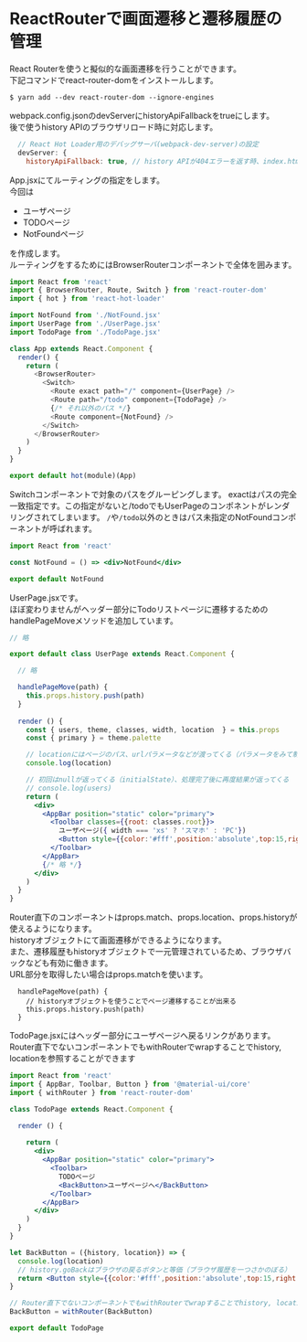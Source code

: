 # ReactRouterで画面遷移と遷移履歴の管理

React Routerを使うと擬似的な画面遷移を行うことができます。  
下記コマンドでreact-router-domをインストールします。  

```
$ yarn add --dev react-router-dom --ignore-engines
```

webpack.config.jsonのdevServerにhistoryApiFallbackをtrueにします。  
後で使うhistory APIのブラウザリロード時に対応します。

```webpack.config.js
  // React Hot Loader用のデバッグサーバ(webpack-dev-server)の設定
  devServer: {
    historyApiFallback: true, // history APIが404エラーを返す時、index.htmlに遷移(ブラウザリロード時など) 
```

App.jsxにてルーティングの指定をします。  
今回は  

* ユーザページ
* TODOページ
* NotFoundページ

を作成します。  
ルーティングをするためにはBrowserRouterコンポーネントで全体を囲みます。  

```App.js
import React from 'react'
import { BrowserRouter, Route, Switch } from 'react-router-dom'
import { hot } from 'react-hot-loader'

import NotFound from './NotFound.jsx'
import UserPage from './UserPage.jsx'
import TodoPage from './TodoPage.jsx'

class App extends React.Component {
  render() {
    return (
      <BrowserRouter>
        <Switch>
          <Route exact path="/" component={UserPage} />
          <Route path="/todo" component={TodoPage} /> 
          {/* それ以外のパス */}
          <Route component={NotFound} />　
        </Switch>
      </BrowserRouter>
    )
  }
}

export default hot(module)(App)
```

Switchコンポーネントで対象のパスをグルーピングします。
exactはパスの完全一致指定です。この指定がないと/todoでもUserPageのコンポネントがレンダリングされてしまいます。
`/`や`/todo`以外のときはパス未指定のNotFoundコンポーネントが呼ばれます。

```NotFound.jsx
import React from 'react'

const NotFound = () => <div>NotFound</div>

export default NotFound
```

UserPage.jsxです。  
ほぼ変わりませんがヘッダー部分にTodoリストページに遷移するためのhandlePageMoveメソッドを追加しています。  

```UserPage.jsx
// 略

export default class UserPage extends React.Component {

  // 略

  handlePageMove(path) {
    this.props.history.push(path)
  }
  
  render () {
    const { users, theme, classes, width, location  } = this.props
    const { primary } = theme.palette

    // locationにはページのパス、urlパラメータなどが渡ってくる（パラメータをみて制御したい場合などに使う）
    console.log(location)

    // 初回はnullが返ってくる（initialState）、処理完了後に再度結果が返ってくる
    // console.log(users)
    return (
      <div>
        <AppBar position="static" color="primary">
          <Toolbar classes={{root: classes.root}}>
            ユーザページ({ width === 'xs' ? 'スマホ' : 'PC'})
            <Button style={{color:'#fff',position:'absolute',top:15,right:0}} onClick={()=> this.handlePageMove('/todo')}>TODOページへ</Button>
          </Toolbar>
        </AppBar>
        {/* 略 */}
      </div>
    )
  }
}
```

Router直下のコンポーネントはprops.match、props.location、props.historyが使えるようになります。  
historyオブジェクトにて画面遷移ができるようになります。  
また、遷移履歴もhistoryオブジェクトで一元管理されているため、ブラウザバックなども有効に働きます。  
URL部分を取得したい場合はprops.matchを使います。  

```
  handlePageMove(path) {
    // historyオブジェクトを使うことでページ遷移することが出来る
    this.props.history.push(path)
  }
```

TodoPage.jsxにはヘッダー部分にユーザページへ戻るリンクがあります。  
Router直下でないコンポーネントでもwithRouterでwrapすることでhistory, locationを参照することができます  

```TodoPage.jsx
import React from 'react'
import { AppBar, Toolbar, Button } from '@material-ui/core'
import { withRouter } from 'react-router-dom'

class TodoPage extends React.Component {

  render () {
    
    return (
      <div>
        <AppBar position="static" color="primary">
          <Toolbar>
            TODOページ
            <BackButton>ユーザページへ</BackButton>
          </Toolbar>
        </AppBar>
      </div>
    )
  }
}

let BackButton = ({history, location}) => {
  console.log(location)
  // history.goBackはブラウザの戻るボタンと等価（ブラウザ履歴を一つさかのぼる）
  return <Button style={{color:'#fff',position:'absolute',top:15,right:0}} onClick={()=> history.goBack()}>ユーザページへ</Button>
}

// Router直下でないコンポーネントでもwithRouterでwrapすることでhistory, locationを参照することができる
BackButton = withRouter(BackButton)

export default TodoPage
```
